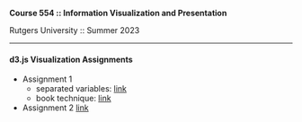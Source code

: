 **Course 554 :: Information Visualization and Presentation**

Rutgers University :: Summer 2023

---

#### d3.js Visualization Assignments

- Assignment 1 
  - separated variables: [link](https://wobblyworm.github.io/d3554/viz1.html)
  - book technique: [link](https://wobblyworm.github.io/d3554/viz1-2.html)
- Assignment 2 [link](https://wobblyworm.github.io/d3554/viz2.html)


